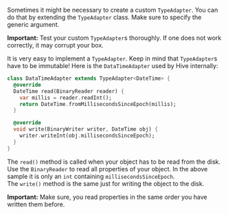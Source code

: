 Sometimes it might be necessary to create a custom `TypeAdapter`. You can do that by extending the `TypeAdapter` class. Make sure to specify the generic argument.

**Important:** Test your custom `TypeAdapter`s thoroughly. If one does not work correctly, it may corrupt your box.

It is very easy to implement a `TypeAdapter`. Keep in mind that  `TypeAdapter`s have to be immutable! Here is the `DataTimeAdapter` used by Hive internally:

```dart
class DataTimeAdapter extends TypeAdapter<DateTime> {
  @override
  DateTime read(BinaryReader reader) {
    var millis = reader.readInt();
    return DateTime.fromMillisecondsSinceEpoch(millis);
  }

  @override
  void write(BinaryWriter writer, DateTime obj) {
    writer.writeInt(obj.millisecondsSinceEpoch);
  }
}
```

The `read()` method is called when your object has to be read from the disk. Use the `BinaryReader` to read all properties of your object. In the above sample it is only an `int` containing `millisecondsSinceEpoch`.<br>
The `write()` method is the same just for writing the object to the disk.

**Important:** Make sure, you read properties in the same order you have written them before.